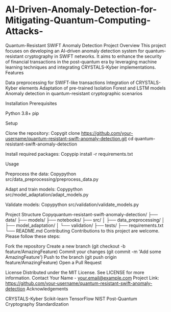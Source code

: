 # AI-Driven-Anomaly-Detection-for-Mitigating-Quantum-Computing-Attacks-
Quantum-Resistant SWIFT Anomaly Detection
Project Overview
This project focuses on developing an AI-driven anomaly detection system for quantum-resistant cryptography in SWIFT networks. It aims to enhance the security of financial transactions in the post-quantum era by leveraging machine learning techniques and integrating CRYSTALS-Kyber implementations.
Features

Data preprocessing for SWIFT-like transactions
Integration of CRYSTALS-Kyber elements
Adaptation of pre-trained Isolation Forest and LSTM models
Anomaly detection in quantum-resistant cryptographic scenarios

Installation
Prerequisites

Python 3.8+
pip

Setup

Clone the repository:
Copygit clone https://github.com/your-username/quantum-resistant-swift-anomaly-detection.git
cd quantum-resistant-swift-anomaly-detection

Install required packages:
Copypip install -r requirements.txt


Usage

Preprocess the data:
Copypython src/data_preprocessing/preprocess_data.py

Adapt and train models:
Copypython src/model_adaptation/adapt_models.py

Validate models:
Copypython src/validation/validate_models.py


Project Structure
Copyquantum-resistant-swift-anomaly-detection/
├── data/
├── models/
├── notebooks/
├── src/
│   ├── data_preprocessing/
│   ├── model_adaptation/
│   └── validation/
├── tests/
├── requirements.txt
└── README.md
Contributing
Contributions to this project are welcome. Please follow these steps:

Fork the repository
Create a new branch (git checkout -b feature/AmazingFeature)
Commit your changes (git commit -m 'Add some AmazingFeature')
Push to the branch (git push origin feature/AmazingFeature)
Open a Pull Request

License
Distributed under the MIT License. See LICENSE for more information.
Contact
Your Name - your.email@example.com
Project Link: https://github.com/your-username/quantum-resistant-swift-anomaly-detection
Acknowledgements

CRYSTALS-Kyber
Scikit-learn
TensorFlow
NIST Post-Quantum Cryptography Standardization